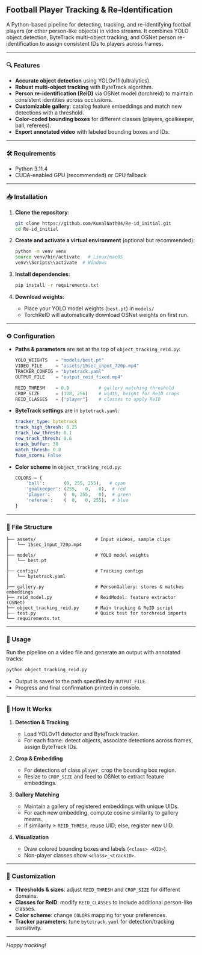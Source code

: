 ## Football Player Tracking & Re‑Identification

A Python-based pipeline for detecting, tracking, and re-identifying football players (or other person-like objects) in video streams. It combines YOLO object detection, ByteTrack multi-object tracking, and OSNet person re-identification to assign consistent IDs to players across frames.

---

### 🔍 Features

* **Accurate object detection** using YOLOv11 (ultralytics).
* **Robust multi-object tracking** with ByteTrack algorithm.
* **Person re-identification (ReID)** via OSNet model (torchreid) to maintain consistent identities across occlusions.
* **Customizable gallery**: catalog feature embeddings and match new detections with a threshold.
* **Color-coded bounding boxes** for different classes (players, goalkeeper, ball, referees).
* **Export annotated video** with labeled bounding boxes and IDs.

---

### 🛠️ Requirements

* Python 3.11.4
* CUDA-enabled GPU (recommended) or CPU fallback


---

### 📥 Installation

1. **Clone the repository**:

   ```bash
   git clone https://github.com/KunalNath04/Re-id_initial.git
   cd Re-id_initial
   ```

2. **Create and activate a virtual environment** (optional but recommended):

   ```bash
   python -m venv venv
   source venv/bin/activate   # Linux/macOS
   venv\\Scripts\\activate  # Windows
   ```

3. **Install dependencies**:

   ```bash
   pip install -r requirements.txt
   ```

4. **Download weights**:

   * Place your YOLO model weights (`best.pt`) in `models/`
   * TorchReID will automatically download OSNet weights on first run.

---

### ⚙️ Configuration

* **Paths & parameters** are set at the top of `object_tracking_reid.py`:

  ```python
  YOLO_WEIGHTS   = "models/best.pt"
  VIDEO_FILE     = "assets/15sec_input_720p.mp4"
  TRACKER_CONFIG = "bytetrack.yaml"
  OUTPUT_FILE    = "output_reid_fixed.mp4"

  REID_THRESH    = 0.8           # gallery matching threshold
  CROP_SIZE      = (128, 256)    # width, height for ReID crops
  REID_CLASSES   = {"player"}    # classes to apply ReID
  ```

* **ByteTrack settings** are in `bytetrack.yaml`:

  ```yaml
  tracker_type: bytetrack
  track_high_thresh: 0.25
  track_low_thresh: 0.1
  new_track_thresh: 0.6
  track_buffer: 30
  match_thresh: 0.8
  fuse_score: False
  ```

* **Color scheme** in `object_tracking_reid.py`:

  ```python
  COLORS = {
      'ball':       (0, 255, 255),   # cyan
      'goalkeeper': (255,   0,   0),  # red
      'player':     (  0, 255,   0),  # green
      'referee':    (  0,   0, 255),  # blue
  }
  ```

---

### 📂 File Structure

```
├── assets/                      # Input videos, sample clips
│   └── 15sec_input_720p.mp4
│
├── models/                      # YOLO model weights
│   └── best.pt
│
├── configs/                     # Tracking configs
│   └── bytetrack.yaml
│
├── gallery.py                   # PersonGallery: stores & matches embeddings
├── reid_model.py                # ReidModel: feature extractor (OSNet)
├── object_tracking_reid.py      # Main tracking & ReID script
├── test.py                      # Quick test for torchreid imports
└── requirements.txt
```

---

### 🚀 Usage

Run the pipeline on a video file and generate an output with annotated tracks:

```bash
python object_tracking_reid.py
```

* Output is saved to the path specified by `OUTPUT_FILE`.
* Progress and final confirmation printed in console.

---

### 📝 How It Works

1. **Detection & Tracking**

   * Load YOLOv11 detector and ByteTrack tracker.
   * For each frame: detect objects, associate detections across frames, assign ByteTrack IDs.

2. **Crop & Embedding**

   * For detections of class `player`, crop the bounding box region.
   * Resize to `CROP_SIZE` and feed to OSNet to extract feature embeddings.

3. **Gallery Matching**

   * Maintain a gallery of registered embeddings with unique UIDs.
   * For each new embedding, compute cosine similarity to gallery means.
   * If similarity ≥ `REID_THRESH`, reuse UID; else, register new UID.

4. **Visualization**

   * Draw colored bounding boxes and labels (`<class> <UID>`).
   * Non-player classes show `<class>_<trackID>`.

---

### 🔧 Customization

* **Thresholds & sizes**: adjust `REID_THRESH` and `CROP_SIZE` for different domains.
* **Classes for ReID**: modify `REID_CLASSES` to include additional person-like classes.
* **Color scheme**: change `COLORS` mapping for your preferences.
* **Tracker parameters**: tune `bytetrack.yaml` for detection/tracking sensitivity.

---




*Happy tracking!*
